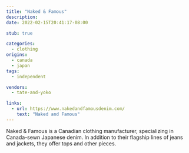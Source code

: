 ```yaml
---
title: "Naked & Famous"
description:
date: 2022-02-15T20:41:17-08:00

stub: true

categories:
  - clothing
origins:
  - canada
  - japan
tags:
  - independent

vendors:
  - tate-and-yoko

links:
  - url: https://www.nakedandfamousdenim.com/
    text: "Naked and Famous"
---
```


Naked & Famous is a Canadian clothing manufacturer, specializing in Canada-sewn
Japanese denim. In addition to their flagship lines of jeans and jackets, they
offer tops and other pieces.
